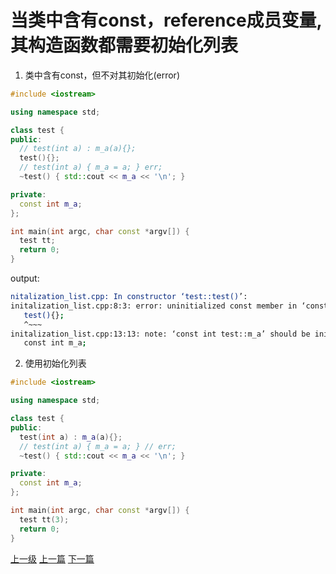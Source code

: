 # 当类中含有const，reference成员变量,其构造函数都需要初始化列表

1. 类中含有const，但不对其初始化(error)
```c++
#include <iostream>

using namespace std;

class test {
public:
  // test(int a) : m_a(a){};
  test(){};
  // test(int a) { m_a = a; } err;
  ~test() { std::cout << m_a << '\n'; }

private:
  const int m_a;
};

int main(int argc, char const *argv[]) {
  test tt;
  return 0;
}

```

output:
```sh
nitalization_list.cpp: In constructor ‘test::test()’:
initalization_list.cpp:8:3: error: uninitialized const member in ‘const int’ [-fpermissive]
   test(){};
   ^~~~
initalization_list.cpp:13:13: note: ‘const int test::m_a’ should be initialized
   const int m_a;
```

2. 使用初始化列表
```c++
#include <iostream>

using namespace std;

class test {
public:
  test(int a) : m_a(a){};
  // test(int a) { m_a = a; } // err;
  ~test() { std::cout << m_a << '\n'; }

private:
  const int m_a;
};

int main(int argc, char const *argv[]) {
  test tt(3);
  return 0;
}

```
[上一级](base.md)
[上一篇](do_while_false.md)
[下一篇](inner_class.md)
